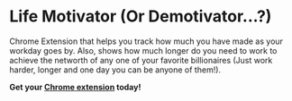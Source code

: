 # Life Motivator (Or Demotivator...?)
Chrome Extension that helps you track how much you have made as your workday goes by. Also, shows how much longer do you need to work to achieve the networth of any one of your favorite billionaires (Just work harder, longer and one day you can be anyone of them!).

**Get your [Chrome extension](https://chromewebstore.google.com/detail/lifemotivator/oebeailabjpdfemokhmihpnbhgnnndbb?utm_source=ext_app_menu) today!**
